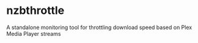 # nzbthrottle
A standalone monitoring tool for throttling download speed based on Plex Media Player streams
